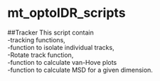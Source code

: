 # mt_optoIDR_scripts

##Tracker 
This script contain  
-tracking functions,  
-function to isolate individual tracks,   
-Rotate track function,   
-function to calculate van-Hove plots   
-function to calculate MSD for a given dimension.   
